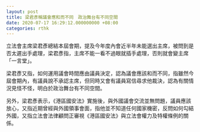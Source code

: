 ```yaml
---
layout: post
title: 梁君彥稱議會應和而不同　政治舞台有不同空間
date: 2020-07-17 16:29:12.000000000 +08:00
categories: rthk
---
```


立法會主席梁君彥總結本屆會期，提及今年度內會近半年未能選出主席，被問到是否太遲出手處理，梁君彥指，主席不能一看不過眼就插手處理，否則就會變主席「一言堂」。

梁君彥又指，如何運用議會時間應由議員決定，認為議會應該和而不同，指雖然今屆會期內，有議員說不承認主席，但同時又會有議員寫信尋求他裁決，認為有關情況見怪不怪，明白於政治舞台有不同空間。

另外，梁君彥表示，《港區國安法》實施後，與外國議會交流並無問題，議員應該放心，又指近期曾經與外國領事會面，指他並不知道任何國家機密，反問如何勾結外國，又指立法會法律顧問正審視《港區國安法》與立法會權力及特權條例的關係。
